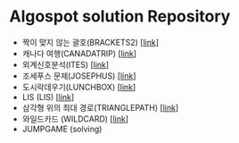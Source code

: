 # Algospot solution Repository

- 짝이 맞지 않는 괄호(BRACKETS2) [[link](https://algospot.com/judge/problem/read/BRACKETS2)]
- 캐나다 여행(CANADATRIP) [[link](https://algospot.com/judge/problem/read/CANADATRIP)]
- 외계신호분석(ITES) [[link](https://algospot.com/judge/problem/read/ITES)]
- 조세푸스 문제(JOSEPHUS)
[[link](https://algospot.com/judge/problem/read/JJOSEPHUS)]
- 도시락데우기(LUNCHBOX) [[link](https://algospot.com/judge/problem/read/LUNCHBOX)]
- LIS (LIS) [[link](https://algospot.com/judge/problem/read/JLIS)]
- 삼각형 위의 최대 경로(TRIANGLEPATH)
[[link](https://algospot.com/judge/problem/read/TRIANGLEPATH)]
- 와일드카드 (WILDCARD) [[link](https://algospot.com/judge/problem/read/WILDCARD)]
- JUMPGAME (solving)
